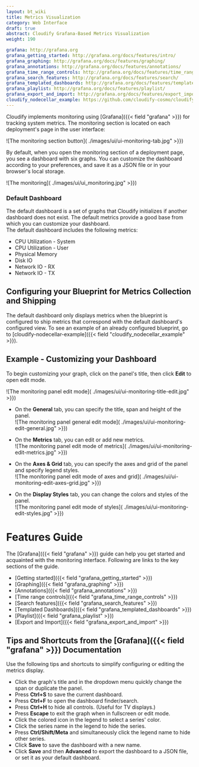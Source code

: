 ```yaml
---
layout: bt_wiki
title: Metrics Visualization
category: Web Interface
draft: true
abstract: Cloudify Grafana-Based Metrics Visualization
weight: 190

grafana: http://grafana.org
grafana_getting_started: http://grafana.org/docs/features/intro/
grafana_graphing: http://grafana.org/docs/features/graphing/
grafana_annotations: http://grafana.org/docs/features/annotations/
grafana_time_range_controls: http://grafana.org/docs/features/time_range/
grafana_search_features: http://grafana.org/docs/features/search/
grafana_templated_dashboards: http://grafana.org/docs/features/templated_dashboards/
grafana_playlist: http://grafana.org/docs/features/playlist/
grafana_export_and_import: http://grafana.org/docs/features/export_import/
cloudify_nodecellar_example: https://github.com/cloudify-cosmo/cloudify-nodecellar-example
---
```




Cloudify implements monitoring using [Grafana]({{< field "grafana" >}}) for tracking system metrics.
The monitoring section is located on each deployment's page in the user interface:

![The monitoring section button]( ./images/ui/ui-monitoring-tab.jpg" >}})

By default, when you open the monitoring section of a deployment page, you see a dashboard with six graphs.
You can customize the dashboard according to your preferences, and save it as a JSON file or in your browser's local storage.

![The monitoring]( ./images/ui/ui_monitoring.jpg" >}})

### Default Dashboard

The default dashboard is a set of graphs that Cloudify initializes if another dashboard does not exist.
The default metrics provide a good base from which you can customize your dashboard.<br>
The default dashboard includes the following metrics:

* CPU Utilization - System
* CPU Utilization - User
* Physical Memory
* Disk IO
* Network IO - RX
* Network IO - TX

## Configuring your Blueprint for Metrics Collection and Shipping

The default dashboard only displays metrics when the blueprint is configured to ship metrics that correspond with the default dashboard's configured view. To see an example of an already configured blueprint, go to [cloudify-nodecellar-example]({{< field "cloudify_nodecellar_example" >}}).


## Example - Customizing your Dashboard

To begin customizing your graph, click on the panel's title, then click **Edit** to open edit mode.

![The monitoring panel edit mode]( ./images/ui/ui-monitoring-title-edit.jpg" >}})<br>

* On the **General** tab, you can specify the title, span and height of the panel.  
  ![The monitoring panel general edit mode]( ./images/ui/ui-monitoring-edit-general.jpg" >}})

* On the **Metrics** tab, you can edit or add new metrics.  
  ![The monitoring panel edit mode of metrics]( ./images/ui/ui-monitoring-edit-metrics.jpg" >}})

* On the **Axes & Grid** tab, you can specify the axes and grid of the panel and specify legend styles.  
  ![The monitoring panel edit mode of axes and grid]( ./images/ui/ui-monitoring-edit-axes-grid.jpg" >}})

* On the **Display Styles** tab, you can change the colors and styles of the panel.  
  ![The monitoring panel edit mode of styles]( ./images/ui/ui-monitoring-edit-styles.jpg" >}})

# Features Guide
The [Grafana]({{< field "grafana" >}}) guide can help you get started and acquainted with the monitoring interface. Following are links to the key sections of the guide.

* [Getting started]({{< field "grafana_getting_started" >}})
* [Graphing]({{< field "grafana_graphing" >}})
* [Annotations]({{< field "grafana_annotations" >}})
* [Time range controls]({{< field "grafana_time_range_controls" >}})
* [Search features]({{< field "grafana_search_features" >}})
* [Templated Dashboards]({{< field "grafana_templated_dashboards" >}})
* [Playlist]({{< field "grafana_playlist" >}})
* [Export and Import]({{< field "grafana_export_and_import" >}})

## Tips and Shortcuts from the [Grafana]({{< field "grafana" >}}) Documentation
Use the following tips and shortcuts to simplify configuring or editing the metrics display.<br>
* Click the graph's title and in the dropdown menu quickly change the span or duplicate the panel.
* Press **Ctrl+S** to save the current dashboard.
* Press **Ctrl+F** to open the dashboard finder/search.
* Press **Ctrl+H** to hide all controls. (Useful for TV displays.)
* Press **Escape** to exit the graph when in fullscreen or edit mode.
* Click the colored icon in the legend to select a series' color.
* Click the series name in the legend to hide the series.
* Press **Ctrl/Shift/Meta** and simultaneously click the legend name to hide other series.
* Click **Save** to save the dashboard with a new name.
* Click **Save** and then **Advanced** to export the dashboard to a JSON file, or set it as your default dashboard.
